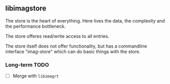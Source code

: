 ## libimagstore

The store is the heart of everything. Here lives the data, the complexity and
the performance bottleneck.

The store offeres read/write access to all entries.

The store itself does not offer functionality, but has a commandline interface
"imag-store" which can do basic things with the store.


### Long-term TODO

- [ ] Merge with `libimagrt`

